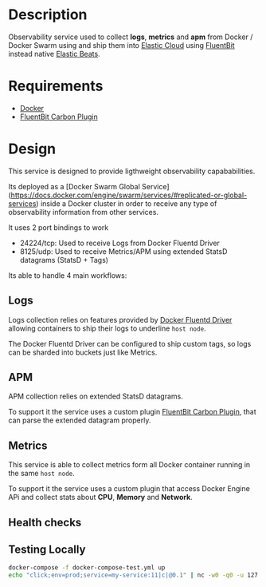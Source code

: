 # Description

Observability service used to collect **logs**, **metrics** and **apm** from Docker / Docker Swarm using and ship them into [Elastic Cloud](https://www.elastic.co) using [FluentBit](https://fluentbit.io/) instead native [Elastic Beats](https://www.elastic.co/beats/).

# Requirements

* [Docker](www.docker.com)
* [FluentBit Carbon Plugin](https://github.com/etriphany/fluent-bit-carbon)

# Design

This service is designed to provide ligthweight observability capababilities.

Its deployed as a [Docker Swarm Global Service] (https://docs.docker.com/engine/swarm/services/#replicated-or-global-services) inside a Docker cluster in order to receive any type of observability information from other services.

It uses 2 port bindings to work
* 24224/tcp: Used to receive Logs from Docker Fluentd Driver
* 8125/udp: Used to receive Metrics/APM using extended StatsD datagrams (StatsD  + Tags)

Its able to handle 4 main workflows:

## Logs

Logs collection relies on features provided by [Docker Fluentd Driver](https://docs.docker.com/config/containers/logging/fluentd/) allowing containers to ship their logs to underline `host node`.

The Docker Fluentd Driver can be configured to ship custom tags, so logs can be sharded into buckets just like Metrics.


## APM

APM collection relies on extended StatsD datagrams.

To support it the service uses a custom plugin [FluentBit Carbon Plugin](https://github.com/etriphany/fluent-bit-carbon), that can parse the extended datagram properly.

## Metrics

This service is able to collect metrics form all Docker container running in the same `host node`.

To support it the service uses a custom plugin that access Docker Engine APi and collect stats about **CPU**, **Memory** and **Network**.

## Health checks


## Testing Locally
``` bash
docker-compose -f docker-compose-test.yml up
echo "click;env=prod;service=my-service:11|c|@0.1" | nc -w0 -q0 -u 127.0.0.1 8125
```
